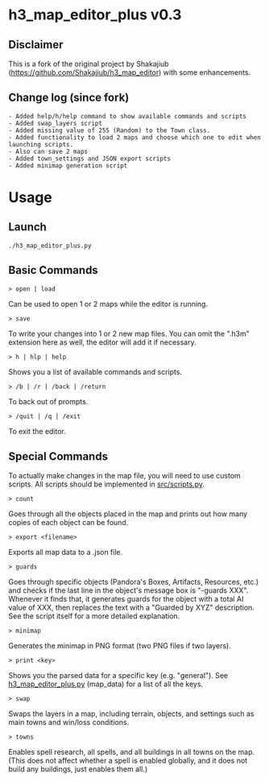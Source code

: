 # h3_map_editor_plus v0.3

## Disclaimer
This is a fork of the original project by Shakajiub (https://github.com/Shakajiub/h3_map_editor) with some enhancements.

## Change log (since fork)
	- Added help/h/help command to show available commands and scripts
	- Added swap_layers script
	- Added missing value of 255 (Random) to the Town class.
	- Added functionality to load 2 maps and choose which one to edit when launching scripts.
	- Also can save 2 maps
	- Added town_settings and JSON export scripts
	- Added minimap generation script

# Usage

## Launch

```
./h3_map_editor_plus.py
```

## Basic Commands

```
> open | load
```
Can be used to open 1 or 2 maps while the editor is running.

```
> save
```
To write your changes into 1 or 2 new map files. You can omit the ".h3m" extension here as well, the editor will add it if necessary.

```
> h | hlp | help
```
Shows you a list of available commands and scripts.

```
> /b | /r | /back | /return
```
To back out of prompts.

```
> /quit | /q | /exit
```
To exit the editor.


## Special Commands

To actually make changes in the map file, you will need to use custom scripts. All scripts should be implemented in [src/scripts.py](src/scripts.py).

```
> count
```
Goes through all the objects placed in the map and prints out how many copies of each object can be found.

```
> export <filename>
```
Exports all map data to a .json file.

```
> guards
```
Goes through specific objects (Pandora's Boxes, Artifacts, Resources, etc.) and checks if the last line in the object's message box is "-guards XXX". Whenever it finds that, it generates guards for the object with a total AI value of XXX, then replaces the text with a "Guarded by XYZ" description. See the script itself for a more detailed explanation.

```
> minimap
```
Generates the minimap in PNG format (two PNG files if two layers).

```
> print <key>
```
Shows you the parsed data for a specific key (e.g. "general"). See [h3_map_editor_plus.py](h3_map_editor_plus.py) (map_data) for a list of all the keys.

```
> swap
```
Swaps the layers in a map, including terrain, objects, and settings such as main towns and win/loss conditions.

```
> towns
```
Enables spell research, all spells, and all buildings in all towns on the map. (This does not affect whether a spell is enabled globally, and it does not build any buildings, just enables them all.)

